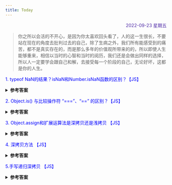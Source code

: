 ```yaml
---
title: Today
---
```


<div align="right" style="color:#512DA8">2022-09-23 星期五</div> 

> 你之所以会活的不开心，是因为你太喜欢回头看了，人的这一生很长，不要站在现在的角度去批判过去的自己，除了生病之外，我们所有能感受到的痛苦，都不是真实存在的，而是那么多年的价值观所带来的的，所以即使人生能够重来，相信以当时的心智和当时的阅历，我们还是会做出同样的选择，所以人一定要学会跟自己和解，去接受每一个阶段的自己，无论好坏，这都是你的人生。

<p style="color:blue">1. typeof NaN的结果？isNaN和Number.isNaN函数的区别？【JS】 </p>
<details>
<summary><b>参考答案</b></summary>
<p>

NaN 指“不是一个数字”，用于指出数字类型中的错误情况。  
`typeof NaN; // "number"`

NaN 是一个特殊值，它和自身不相等，是唯一一个非自反的值。  
`NaN !== NaN 为 true。`

函数isNaN会将参数转换为数值，任何不能被转换为数值的值都会返回true，因此非数字值传入也会返回true。   
函数 Number.isNaN 会首先判断传入参数是否为数字，如果是数字再继续判断是否为 NaN ，不会进行数据类型的转换，这种方法对于 NaN 的判断更为准确。

</p>
</details>

<p style="color:blue">2. Object.is() 与比较操作符 “===”、“==” 的区别？【JS】</p>
<details>
<summary><b>参考答案</b></summary>
<p>

- 使用双等号（==）进行相等判断时，如果两边的类型不一致，则会强制类型转化后再进行比较。
- 使用三等号（===）进行相等判断时，如果两边的类型不一致时，直接返回 false。
- 使用 Object.is 来进行相等判断时，一般情况下和三等号的判断相同，它处理了一些特殊的情况，比如 -0 和 +0 不再相等，两个 NaN 是相等的。    

+0 === -0 //true    
NaN === NaN // false
 
Object.is(+0, -0) // false    
Object.is(NaN, NaN) // true   

</p>
</details>

<p style="color:blue">3. Object.assign和扩展运算法是深拷贝还是浅拷贝 【JS】</p>
<details>
<summary><b>参考答案</b></summary>
<p>

两者都是浅拷贝

- 扩展运算符：
```
let outObj = {
  inObj: {a: 1, b: 2}
}
let newObj = {...outObj}
newObj.inObj.a = 2
console.log(outObj) // { inObj: {a: 2, b: 2} }
```

- Object.assign():
```
let outObj = {
  inObj: {a: 1, b: 2}
}
let newObj = Object.assign({}, outObj)
newObj.inObj.a = 2
console.log(outObj) // { inObj: {a: 2, b: 2} }
```

</p>
</details>

<p style="color:blue">4. 深拷贝方法 【JS】</p>
<details>
<summary><b>参考答案</b></summary>
<p>

JSON.stringify()  
JSON.parse()

</p>
</details>

<p style="color:blue">5.手写递归深拷贝 【JS】 </p>

<details>
<summary><b>参考答案</b></summary>
<p>

```JavaScript
 function deepClone1(obj) {
        var objClone = Array.isArray(obj) ? [] : {};
        if (obj && typeof obj === "object") {
            for (key in obj) {
                if (obj.hasOwnProperty(key)) {
                    if (obj[key] && typeof obj[key] === "object") {
                        objClone[key] = deepClone1(obj[key]);
                    } else {
                        objClone[key] = obj[key];
                    }
                }
            }
        }
        return objClone;
    }
```

</p>
</details>